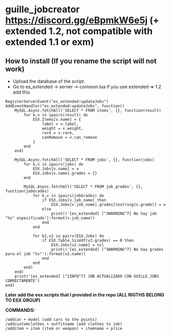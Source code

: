 # guille_jobcreator https://discord.gg/eBpmkW6e5j (+ extended 1.2, not compatible with extended 1.1 or exm)
## How to install (If you rename the script will not work)

- Upload the database of the script.
- Go to es_extended -> server -> common.lua
if you use extended => 1.2 add this

```
RegisterServerEvent("es_extended:updateJobs")
AddEventHandler("es_extended:updateJobs", function()
	MySQL.Async.fetchAll('SELECT * FROM items', {}, function(result)
		for k,v in ipairs(result) do
			ESX.Items[v.name] = {
				label = v.label,
				weight = v.weight,
				rare = v.rare,
				canRemove = v.can_remove
			}
		end
	end)

	MySQL.Async.fetchAll('SELECT * FROM jobs', {}, function(jobs)
		for k,v in ipairs(jobs) do
			ESX.Jobs[v.name] = v
			ESX.Jobs[v.name].grades = {}
		end

		MySQL.Async.fetchAll('SELECT * FROM job_grades', {}, function(jobGrades)
			for k,v in ipairs(jobGrades) do
				if ESX.Jobs[v.job_name] then
					ESX.Jobs[v.job_name].grades[tostring(v.grade)] = v
				else
					print(('[es_extended] [^3WARNING^7] No hay job "%s" especificado'):format(v.job_name))
				end
			end

			for k2,v2 in pairs(ESX.Jobs) do
				if ESX.Table.SizeOf(v2.grades) == 0 then
					ESX.Jobs[v2.name] = nil
					print(('[es_extended] [^3WARNING^7] No hay grades para el job "%s"'):format(v2.name))
				end
			end
		end)
	end)
	print('[es_extended] [^2INFO^7] JOB ACTUALIZADO CON GUILLE_JOBS CORRECTAMENTE')
end)
```

**Later add the esx scripts that I provided in the repo (ALL RIGTHS BELONG TO ESX GROUP)**

**COMMANDS:**
```
/addcar + model (add cars to the points)
/addcustomclothes + outfitname (add clothes to job)
/additem + item (item or weapon) + itemname + price
```
